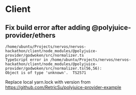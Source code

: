 # Client

## Fix build error after adding @polyjuice-provider/ethers

```
/home/ubuntu/Projects/nervos/nervos-hackathon/client/node_modules/@polyjuice-provider/godwoken/src/normalizer.ts
TypeScript error in /home/ubuntu/Projects/nervos/nervos-hackathon/client/node_modules/@polyjuice-provider/godwoken/src/normalizer.ts(56,56):
Object is of type 'unknown'.  TS2571
```

Replace local yarn.lock with version from https://github.com/RetricSu/polyjuice-provider-example
